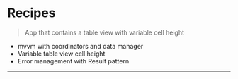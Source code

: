 # Recipes

> App that contains a table view with variable cell height

- mvvm with coordinators and data manager
- Variable table view cell height
- Error management with Result pattern

------
